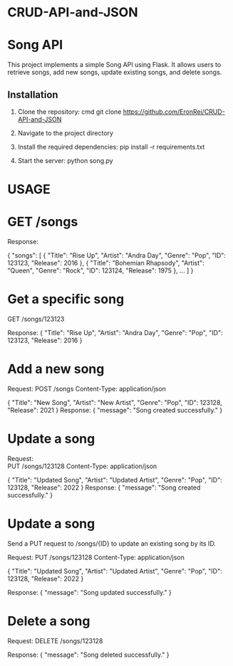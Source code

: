 # CRUD-API-and-JSON

# Song API

This project implements a simple Song API using Flask. It allows users to retrieve songs, add new songs, update existing songs, and delete songs.

## Installation

1. Clone the repository:
   cmd
   git clone https://github.com/EronRei/CRUD-API-and-JSON

2. Navigate to the project directory

3. Install the required dependencies:
pip install -r requirements.txt

4. Start the server:
python song.py


# USAGE

# GET /songs

Response:

{
  "songs": [
    {
      "Title": "Rise Up",
      "Artist": "Andra Day",
      "Genre": "Pop",
      "ID": 123123,
      "Release": 2016
    },
    {
      "Title": "Bohemian Rhapsody",
      "Artist": "Queen",
      "Genre": "Rock",
      "ID": 123124,
      "Release": 1975
    },
    ...
  ]
}

# Get a specific song

GET /songs/123123

Response:
{
  "Title": "Rise Up",
  "Artist": "Andra Day",
  "Genre": "Pop",
  "ID": 123123,
  "Release": 2016
}

# Add a new song

Request:
POST /songs
Content-Type: application/json

{
  "Title": "New Song",
  "Artist": "New Artist",
  "Genre": "Pop",
  "ID": 123128,
  "Release": 2021
}
Response:
{
  "message": "Song created successfully."
}

# Update a song

Request:    
PUT /songs/123128
Content-Type: application/json

{
  "Title": "Updated Song",
  "Artist": "Updated Artist",
  "Genre": "Pop",
  "ID": 123128,
  "Release": 2022
}
Response:
{
  "message": "Song created successfully."
}


# Update a song
Send a PUT request to /songs/{ID} to update an existing song by its ID.

Request:
PUT /songs/123128
Content-Type: application/json

{
  "Title": "Updated Song",
  "Artist": "Updated Artist",
  "Genre": "Pop",
  "ID": 123128,
  "Release": 2022
}

Response:
{
  "message": "Song updated successfully."
}
 
# Delete a song
Request:
DELETE /songs/123128

Response:
{
  "message": "Song deleted successfully."
}